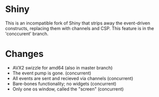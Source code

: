 # Shiny

This is an incompatible fork of Shiny that strips away the event-driven constructs, replacing them with channels and CSP. This feature is in the 'conccurent' branch.

# Changes

- AVX2 swizzle for amd64 (also in master branch)
- The event pump is gone. (concurrent)
- All events are sent and recieved via channels (concurrent)
- Bare-bones functionality; no widgets (concurrent)
- Only one os window, called the "screen" (concurrent)